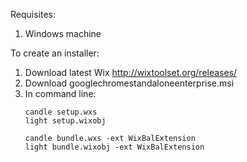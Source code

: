 Requisites:
1. Windows machine

To create an installer:
1. Download latest Wix http://wixtoolset.org/releases/
2. Download googlechromestandaloneenterprise.msi
3. In command line: 
   ```   
   candle setup.wxs
   light setup.wixobj
   
   candle bundle.wxs -ext WixBalExtension
   light bundle.wixobj -ext WixBalExtension
   ```



